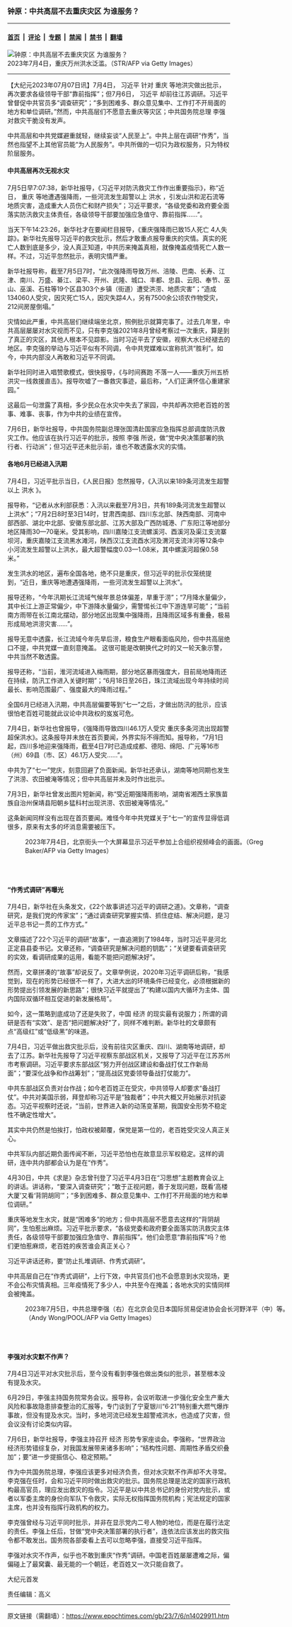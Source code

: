 ### 钟原：中共高层不去重庆灾区 为谁服务？

---

#### [首页](../../../..?n14029911) &nbsp;|&nbsp; [评论](../../../../../epoch-comment?n14029911) &nbsp;|&nbsp; [专题](../../../../../epoch-special?n14029911) &nbsp;|&nbsp; [禁闻](../../../../../epoch-news?n14029911) &nbsp;|&nbsp; [禁书](../../../../../books?n14029911) &nbsp;|&nbsp; [翻墙](https://github.com/gfw-breaker/nogfw/blob/master/README.md?n14029911)


<div><img alt="钟原：中共高层不去重庆灾区 为谁服务？" class="attachment-djy_600_400 size-djy_600_400 wp-post-image" src="https://i.epochtimes.com/assets/uploads/2023/07/id14029915-GettyImages-1507413784-600x400.jpg"/>
<div class="caption">
 2023年7月4日，重庆万州洪水泛滥。（STR/AFP via Getty Images）
</div></div><hr/><div class="post_content" id="artbody" itemprop="articleBody">
 <!-- article content begin -->
 <p>
  【大纪元2023年07月07日讯】7月4日，
  <ok href="https://www.epochtimes.com/gb/tag/%E4%B9%A0%E8%BF%91%E5%B9%B3.html">
   习近平
  </ok>
  针对
  <ok href="https://www.epochtimes.com/gb/tag/%E9%87%8D%E5%BA%86.html">
   重庆
  </ok>
  等地洪灾做出批示，再次要求各级领导干部“靠前指挥”；但7月6日，
  <ok href="https://www.epochtimes.com/gb/tag/%E4%B9%A0%E8%BF%91%E5%B9%B3.html">
   习近平
  </ok>
  却前往江苏调研。习近平曾督促中共官员多“调查研究”；“多到困难多、群众意见集中、工作打不开局面的地方和单位调研。”然而，中共高层们不愿意去重庆等灾区；中共国务院总理
  <ok href="https://www.epochtimes.com/gb/tag/%E6%9D%8E%E5%BC%BA.html">
   李强
  </ok>
  对救灾干脆没有发声。
 </p>
 <p>
  中共高层和中共党媒避重就轻，继续妄谈“人民至上”。中共上层在调研“作秀”，当然也指望不上其他官员能“为人民服务”。中共所做的一切只为政权服务，只为特权阶层服务。
 </p>
 <h4>
  中共高层再次无视水灾
 </h4>
 <p>
  7月5日早7:07:38，新华社报导，《习近平对防汛救灾工作作出重要指示》，称“近日，
  <ok href="https://www.epochtimes.com/gb/tag/%E9%87%8D%E5%BA%86.html">
   重庆
  </ok>
  等地遭遇强降雨，一些河流发生超警以上
  <ok href="https://www.epochtimes.com/gb/tag/%E6%B4%AA%E6%B0%B4.html">
   洪水
  </ok>
  ，引发山洪和泥石流等地质灾害，造成重大人员伤亡和财产损失”；习近平要求，“各级党委和政府要全面落实防汛救灾主体责任，各级领导干部要加强应急值守、靠前指挥……”。
 </p>
 <p>
  当天下午14:23:26，新华社才在要闻栏目报导，《重庆强降雨已致15人死亡 4人失踪》。新华社先报导习近平的救灾批示，然后才敢重点报导重庆的灾情。真实的死亡人数到底是多少，没人真正知道，中共历来掩盖真相，就像掩盖疫情死亡人数一样。不过，习近平忽然批示，表明灾情严重。
 </p>
 <p>
  新华社报导称，截至7月5日7时，“此次强降雨导致万州、涪陵、巴南、长寿、江津、南川、万盛、綦江、梁平、开州、武隆、城口、丰都、忠县、云阳、奉节、巫山、巫溪、石柱等19个区县303个乡镇（街道）遭受洪涝、地质灾害”；“造成134060人受灾，因灾死亡15人，因灾失踪4人，另有7500余公顷农作物受灾，212间房屋倒塌。”
 </p>
 <p>
  灾情如此严重，中共高层们继续端坐北京，照例批示就算完事了。过去几年里，中共高层屡屡对水灾视而不见，只有李克强2021年8月曾经考察过一次重庆，算是到了真正的灾区，其他人根本不见踪影。当时习近平去了安徽，视察大水已经褪去的地区。李克强的举动与习近平似有不同调，令中共党媒难以宣称抗洪“胜利”。如今，中共内部没人再敢和习近平不同调。
 </p>
 <p>
  新华社同时进入唱赞歌模式，很快报导，《与时间赛跑 不落一人——重庆万州五桥洪灾一线救援直击》。报导吹嘘了一番救灾事迹，最后称，“人们正满怀信心重建家园。”
 </p>
 <p>
  这最后一句泄露了真相，多少民众在水灾中失去了家园，中共却再次把老百姓的苦事、难事、丧事，作为中共的业绩在宣传。
 </p>
 <p>
  7月6日，新华社报导，中共国务院副总理张国清赴国家应急指挥总部调度防汛救灾工作。他应该在执行习近平的批示，按照
  <ok href="https://www.epochtimes.com/gb/tag/%E6%9D%8E%E5%BC%BA.html">
   李强
  </ok>
  所说，做“党中央决策部署的执行者、行动派”；但习近平还未批示前，谁也不敢透露水灾的实情。
 </p>
 <h4>
  各地6月已经进入汛期
 </h4>
 <p>
  7月4日，习近平批示当日，《人民日报》忽然报导，《入汛以来189条河流发生超警以上
  <ok href="https://www.epochtimes.com/gb/tag/%E6%B4%AA%E6%B0%B4.html">
   洪水
  </ok>
  》。
 </p>
 <p>
  报导称，“记者从水利部获悉：入汛以来截至7月3日，共有189条河流发生超警以上洪水”；“7月2日8时至3日14时，甘肃西南部、四川东北部、陕西南部、河南中部西部、湖北中北部、安徽东部北部、江苏大部及广西防城港、广东阳江等地部分地区降雨30—70毫米。受其影响，四川嘉陵江支流螺溪河、酉溪河及渠江支流寨坝河，重庆嘉陵江支流黑水滩河，陕西汉江支流酉水河及渭河支流沣河等12条中小河流发生超警以上洪水，最大超警幅度0.03—1.08米，其中螺溪河超保0.58米。”
 </p>
 <p>
  发生洪水的地区，遍布全国各地，绝不只是重庆，但习近平的批示仅笼统提到，“近日，重庆等地遭遇强降雨，一些河流发生超警以上洪水”。
 </p>
 <p>
  报导还称，“今年汛期长江流域气候年景总体偏差，旱重于涝”；“7月降水量偏少，其中长江上游正常偏少，中下游降水量偏少，需警惕长江中下游连旱可能”；“当前南方雨带在长江南北摆动，部分地区出现集中强降雨，且降雨区域多有重叠，极易形成局地洪涝灾害……”。
 </p>
 <p>
  报导无意中透露，长江流域今年先旱后涝，粮食生产眼看面临风险，但中共高层绝口不提，中共党媒一直刻意掩盖。 这很可能是改朝换代之时的又一轮天象示警，中共当然不敢透露。
 </p>
 <p>
  报导还称，“当前，淮河流域进入梅雨期，部分地区暴雨强度大，目前局地降雨还在持续，防汛工作进入关键时期”；“6月18日至26日，珠江流域出现今年持续时间最长、影响范围最广、强度最大的降雨过程。”
 </p>
 <p>
  全国6月已经进入汛期，中共高层偏要等到“七一”之后，才做出防汛的批示，应该很怕老百姓可能就此议论中共政权的岌岌可危。
 </p>
 <p>
  7月4日，新华社也曾报导，《强降雨导致四川46.1万人受灾 重庆多条河流出现超警超保洪水》。这条报导并未放在首页要闻，外界实际不得而知。报导称，“7月1日起，四川多地迎来强降雨，截至4日7时已造成成都、德阳、绵阳、广元等16市（州）69县（市、区）46.1万人受灾……”。
 </p>
 <p>
  中共为了“七一”党庆，刻意回避了负面新闻。新华社还承认，湖南等地同期也发生了洪涝、农田被淹等情况；但中共高层并未及时作出批示。
 </p>
 <p>
  7月3日，新华社曾发出图片短新闻，称“受近期强降雨影响，湖南省湘西土家族苗族自治州保靖县阳朝乡猛科村出现洪涝、农田被淹等情况。”
 </p>
 <p>
  这条新闻同样没有出现在首页要闻。难怪今年中共党媒关于“七一”的宣传显得低调很多，原来有太多的坏消息需要被压下。
 </p>
 <figure aria-describedby="caption-attachment-14029914" class="wp-caption aligncenter" id="attachment_14029914" style="width: 600px">
  <ok href="https://i.epochtimes.com/assets/uploads/2023/07/id14029914-GettyImages-1496050869.jpg" target="_blank">
   <img alt="" class="size-large wp-image-14029914" src="https://i.epochtimes.com/assets/uploads/2023/07/id14029914-GettyImages-1496050869-600x399.jpg"/>
  </ok>
  <br/><figcaption class="wp-caption-text" id="caption-attachment-14029914">
   2023年7月4日，北京街头一个大屏幕显示习近平参加上合组织视频峰会的画面。（Greg Baker/AFP via Getty Images）
  </figcaption><br/>
 </figure><br/>
 <h4>
  “作秀式调研”再曝光
 </h4>
 <p>
  7月4日，新华社在头条发文，《22个故事讲述习近平的调研之道》。文章称，“调查研究，是我们党的传家宝”；“通过调查研究掌握实情、抓住症结、解决问题，是习近平总书记一贯的工作方式。”
 </p>
 <p>
  文章描述了22个习近平的调研“故事”，一直追溯到了1984年，当时习近平是河北正定县县委书记。文章还称，“调查研究是解决问题的钥匙”；“关键要看调查研究的实效，看调研成果的运用，看能不能把问题解决好”。
 </p>
 <p>
  然而，文章拼凑的“故事”却说反了。文章举例说，2020年习近平调研后称，“我感觉到，现在的形势已经很不一样了，大进大出的环境条件已经变化，必须根据新的形势提出引领发展的新思路”；很快习近平就提出了“构建以国内大循环为主体、国内国际双循环相互促进的新发展格局”。
 </p>
 <p>
  如今，这一策略到底成功了还是失败了，中国
  <ok href="https://www.epochtimes.com/gb/tag/%E7%BB%8F%E6%B5%8E.html">
   经济
  </ok>
  的现实最有说服力；所谓的调研是否有“实效”、是否“把问题解决好”了，同样不难判断。新华社的文章颇有点“高级红”或“低级黑”的味道。
 </p>
 <p>
  7月4日，习近平做出救灾批示后，没有前往灾区重庆、四川、湖南等地调研，却去了江苏。新华社先报导了习近平视察东部战区机关，又报导了习近平在江苏苏州市考察调研。习近平要求东部战区“努力开创战区建设和备战打仗工作新局面”；“要深化战争和作战筹划”；“提高战区党委领导备战打仗能力”。
 </p>
 <p>
  中共东部战区负责对台作战；如今老百姓正在受灾，中共领导人却要求“备战打仗”。中共对美国示弱，拜登却称习近平是“独裁者”；中共大概又开始展示对抗姿态。习近平视察时还说，“当前，世界进入新的动荡变革期，我国安全形势不稳定性不确定性增大”。
 </p>
 <p>
  其实中共仍然是怕挨打，怕政权被颠覆，保党是第一位的，老百姓受灾没人真正关心。
 </p>
 <p>
  中共军队内部近期负面传闻不断，习近平恐怕也在故意显示军权稳定。这样的调研，连中共内部都会认为是在“作秀”。
 </p>
 <p>
  4月30日，中共《求是》杂志曾刊登了习近平4月3日在“习思想”主题教育会议上的讲话。讲话称，“要深入调查研究”；“敢于正视问题，善于发现问题，既看‘高楼大厦’又看‘背阴胡同’”；“多到困难多、群众意见集中、工作打不开局面的地方和单位调研。”
 </p>
 <p>
  重庆等地发生水灾，就是“困难多”的地方；但中共高层不愿意去这样的“背阴胡同”，生怕惹出麻烦。习近平批示要求，“各级党委和政府要全面落实防汛救灾主体责任，各级领导干部要加强应急值守、靠前指挥”。他们会愿意“靠前指挥”吗？他们更怕惹麻烦，老百姓的疾苦谁会真正关心？
 </p>
 <p>
  习近平讲话还称，要“防止扎堆调研、作秀式调研”。
 </p>
 <p>
  中共高层自己在“作秀式调研”，上行下效，中共官员们也不会愿意到水灾现场，更不会公布灾情真相。三年疫情死了多少人，中共至今在掩盖；各地水灾的实情同样会被掩盖。
 </p>
 <figure aria-describedby="caption-attachment-14029916" class="wp-caption aligncenter" id="attachment_14029916" style="width: 600px">
  <ok href="https://i.epochtimes.com/assets/uploads/2023/07/id14029916-GettyImages-1501994519.jpg" target="_blank">
   <img alt="" class="size-large wp-image-14029916" src="https://i.epochtimes.com/assets/uploads/2023/07/id14029916-GettyImages-1501994519-600x400.jpg"/>
  </ok>
  <br/><figcaption class="wp-caption-text" id="caption-attachment-14029916">
   2023年7月5日，中共总理李强（右）在北京会见日本国际贸易促进协会会长河野洋平（中）等。（Andy Wong/POOL/AFP via Getty Images）
  </figcaption><br/>
 </figure><br/>
 <h4>
  李强对水灾默不作声？
 </h4>
 <p>
  7月4日习近平对水灾批示后，至今没有看到李强也做出类似的批示，甚至根本没有提及水灾。
 </p>
 <p>
  6月29日，李强主持国务院常务会议。报导称，会议听取进一步强化安全生产重大风险和事故隐患排查整治的汇报等，专门谈到了宁夏银川“6·21”特别重大燃气爆炸事故，但没有提及水灾。当时，多地河流已经发生超警戒洪水，也造成了灾害，但会议没有讨论类似内容。
 </p>
 <p>
  7月6日，新华社报导，李强主持召开
  <ok href="https://www.epochtimes.com/gb/tag/%E7%BB%8F%E6%B5%8E.html">
   经济
  </ok>
  形势专家座谈会。李强称，“世界政治经济形势错综复杂，对我国发展带来诸多影响”；“结构性问题、周期性矛盾交织叠加”；要“进一步提振信心、稳定预期。”
 </p>
 <p>
  作为中共国务院总理，李强应该更多对经济负责，但对水灾默不作声却不大寻常。李克强在任时，会和习近平同时做出救灾的批示。国务院总理是法定的国家行政机构最高官员，理应发出救灾的指令。习近平是以中共总书记的身份对党内批示，或者以军委主席的身份向军队下令救灾，实际无权指挥国务院机构；宪法规定的国家主席，也并没有指挥行政机构的权力。
 </p>
 <p>
  李克强曾经与习近平同时批示，并非在显示党内二号人物的地位，而是在履行法定的责任。李强上任后，甘做“党中央决策部署的执行者”，连依法应该发出的救灾指令都不敢发出。国务院各部委看上去可以忽略李强，直接受习近平指挥。
 </p>
 <p>
  李强对水灾不作声，似乎也不敢到重庆“作秀”调研。中国老百姓屡屡遭难之际，偏偏碰上了最窝囊、最无能的一个朝廷，老百姓又一次只能自救了。
 </p>
 <p>
  大纪元首发
 </p>
 <p>
  责任编辑：高义
 </p>
 <!-- article content end -->
 <div id="below_article_ad">
 </div>
</div>


---

原文链接（需翻墙）：https://www.epochtimes.com/gb/23/7/6/n14029911.htm